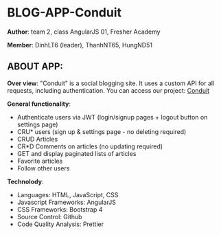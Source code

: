 # BLOG-APP-Conduit
**Author**: team 2, class AngularJS 01, Fresher Academy

**Member**: DinhLT6 (leader), ThanhNT65, HungND51


## ABOUT APP:

  **Over view**: 
  "Conduit" is a social blogging site. It uses a custom API for all requests, including authentication. 
  You can access our project: [Conduit](https://blog-app-befac.firebaseapp.com/#!/home)
  
  **General functionality**: 
  * Authenticate users via JWT (login/signup pages + logout button on settings page)
  * CRU* users (sign up & settings page - no deleting required)
  * CRUD Articles
  * CR*D Comments on articles (no updating required)
  * GET and display paginated lists of articles
  * Favorite articles
  * Follow other users

  **Technolody**:
  * Languages: HTML, JavaScript, CSS
  * Javascript Frameworks: AngularJS
  * CSS Frameworks: Bootstrap 4
  * Source Control: Github
  * Code Quality Analysis: Prettier
